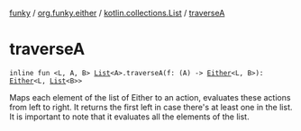 [funky](../../index.md) / [org.funky.either](../index.md) / [kotlin.collections.List](index.md) / [traverseA](.)

# traverseA

`inline fun <L, A, B> `[`List`](https://kotlinlang.org/api/latest/jvm/stdlib/kotlin.collections/-list/index.html)`<A>.traverseA(f: (A) -> `[`Either`](../-either/index.md)`<L, B>): `[`Either`](../-either/index.md)`<L, `[`List`](https://kotlinlang.org/api/latest/jvm/stdlib/kotlin.collections/-list/index.html)`<B>>`

Maps each element of the list of Either to an action, evaluates these actions from left to right. It returns the first
left in case there's at least one in the list. It is important to note that it evaluates all the elements of the list.

